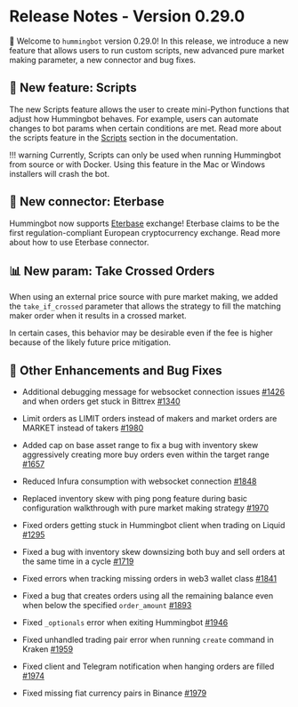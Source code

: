 # Release Notes - Version 0.29.0

🚀 Welcome to `hummingbot` version 0.29.0! In this release, we introduce a new feature that allows users to run custom scripts, new advanced pure market making parameter, a new connector and bug fixes.

## 🤖 New feature: Scripts

The new Scripts feature allows the user to create mini-Python functions that adjust how Hummingbot behaves. For example, users can automate changes to bot params when certain conditions are met. Read more about the scripts feature in the [Scripts](/developers/scripts/) section in the documentation.

!!! warning
    Currently, Scripts can only be used when running Hummingbot from source or with Docker. Using this feature in the Mac or Windows installers will crash the bot.

## 🔗 New connector: Eterbase

Hummingbot now supports [Eterbase](https://www.eterbase.com/) exchange! Eterbase claims to be the first regulation-compliant European cryptocurrency exchange. Read more about how to use Eterbase connector.

## 📊 New param: Take Crossed Orders

When using an external price source with pure market making, we added the `take_if_crossed` parameter that allows the strategy to fill the matching maker order when it results in a crossed market.

In certain cases, this behavior may be desirable even if the fee is higher because of the likely future price mitigation.


## 🐞 Other Enhancements and Bug Fixes

* Additional debugging message for websocket connection issues [#1426](https://github.com/hummingbot/hummingbot/issues/1426) and when orders get stuck in Bittrex [#1340](https://github.com/hummingbot/hummingbot/issues/1340)
* Limit orders as LIMIT orders instead of makers and market orders are MARKET instead of takers [#1980](https://github.com/hummingbot/hummingbot/issues/1980)
* Added cap on base asset range to fix a bug with inventory skew aggressively creating more buy orders even within the target range [#1657](https://github.com/hummingbot/hummingbot/issues/1657)
* Reduced Infura consumption with websocket connection [#1848](https://github.com/hummingbot/hummingbot/issues/1848)
* Replaced inventory skew with ping pong feature during basic configuration walkthrough with pure market making strategy [#1970](https://github.com/hummingbot/hummingbot/issues/1970)

* Fixed orders getting stuck in Hummingbot client when trading on Liquid [#1295](https://github.com/hummingbot/hummingbot/issues/1295)
* Fixed a bug with inventory skew downsizing both buy and sell orders at the same time in a cycle [#1719](https://github.com/hummingbot/hummingbot/issues/1719)
* Fixed errors when tracking missing orders in web3 wallet class [#1841](https://github.com/hummingbot/hummingbot/issues/1841)
* Fixed a bug that creates orders using all the remaining balance even when below the specified `order_amount` [#1893](https://github.com/hummingbot/hummingbot/issues/1893)
* Fixed `_optionals` error when exiting Hummingbot [#1946](https://github.com/hummingbot/hummingbot/issues/1946)
* Fixed unhandled trading pair error when running `create` command in Kraken [#1959](https://github.com/hummingbot/hummingbot/issues/1959)
* Fixed client and Telegram notification when hanging orders are filled [#1974](https://github.com/hummingbot/hummingbot/issues/1974)
* Fixed missing fiat currency pairs in Binance [#1979](https://github.com/hummingbot/hummingbot/pull/1979)

